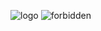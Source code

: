 ![logo](https://github.com/instamer009/instamerfree1/assets/158564040/2b38874a-b78c-410b-b4c2-aa06a86bf32e)
![forbidden](https://github.com/instamer009/instamerfree1/assets/158564040/d30f6f06-e1d3-49d3-89e1-c3721bc417ba)
